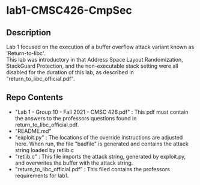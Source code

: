 # lab1-CMSC426-CmpSec
## Description
Lab 1 focused on the execution of a buffer overflow attack variant known as 'Return-to-libc'.<br>
This lab was introductory in that Address Space Layout Randomization, StackGuard Protection, and the non-executable stack setting were all disabled for the duration of this lab, as described in "return_to_libc_official.pdf".<br>
## Repo Contents 
- "Lab 1 - Group 10 - Fall 2021 - CMSC 426.pdf" : This pdf must contain the answers to the professors questions found in return_to_libc_official.pdf.<br>
- "README.md"<br>
- "exploit.py" : The locations of the override instructions are adjusted here. When run, the file "badfile" is generated and contains the attack string loaded by retlib.c<br>
- "retlib.c" : This file imports the attack string, generated by exploit.py, and overwrites the buffer with the attack string.<br>
- "return_to_libc_official.pdf" : This filed contains the professors requirements for lab1.<br>
